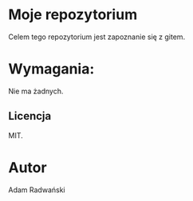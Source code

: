 # Moje repozytorium

Celem tego repozytorium jest zapoznanie się z gitem.

# Wymagania:

Nie ma żadnych.

## Licencja

MIT.

# Autor

Adam Radwański